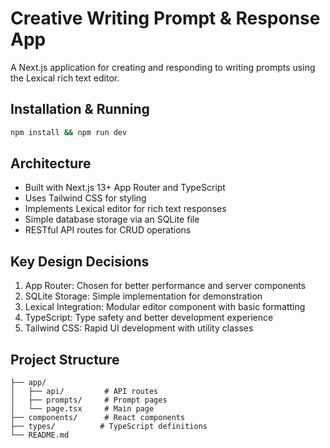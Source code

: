 # Creative Writing Prompt & Response App

A Next.js application for creating and responding to writing prompts using the Lexical rich text editor.

## Installation & Running

```bash
npm install && npm run dev
```

## Architecture

- Built with Next.js 13+ App Router and TypeScript
- Uses Tailwind CSS for styling
- Implements Lexical editor for rich text responses
- Simple database storage via an SQLite file
- RESTful API routes for CRUD operations

## Key Design Decisions

1. App Router: Chosen for better performance and server components
2. SQLite Storage: Simple implementation for demonstration
3. Lexical Integration: Modular editor component with basic formatting
4. TypeScript: Type safety and better development experience
5. Tailwind CSS: Rapid UI development with utility classes

## Project Structure

```
├── app/
│   ├── api/         # API routes
│   ├── prompts/     # Prompt pages
│   └── page.tsx     # Main page
├── components/      # React components
├── types/          # TypeScript definitions
└── README.md
```
